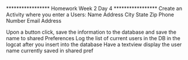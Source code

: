 *****************  Homework Week 2 Day 4 *****************
Create an Activity where you enter a Users:
     Name
     Address
     City
     State
     Zip
     Phone Number
    Email Address

Upon a button click, save the information to the database and save the name to shared Preferences
Log the list of current users in the DB in the logcat after you insert into the database
Have a textview display the user name currently saved in shared pref
